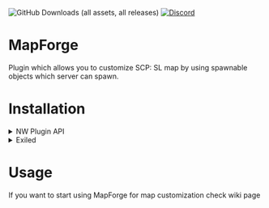 ![GitHub Downloads (all assets, all releases)](https://img.shields.io/github/downloads/Killers0992/MapForge/total?label=Downloads&labelColor=2e343e&color=00FFFF&style=for-the-badge)
[![Discord](https://img.shields.io/discord/1216429195232673964?label=Discord&labelColor=2e343e&color=00FFFF&style=for-the-badge)](https://discord.gg/czQCAsDMHa)
# MapForge
Plugin which allows you to customize SCP: SL map by using spawnable objects which server can spawn.

# Installation
<details>
<summary>NW Plugin API</summary>

1. Download latest plugin ``MapForge.dll`` [Download](https://github.com/Killers0992/MapForge/releases/latest/download/MapForge.dll)
2. Put ``MapForge.dll`` in folder
  - Windows - ``%appdata%/SCP Secret Laboratory/PluginAPI/plugins/global``
  - Linux - ``.config/SCP Secret Laboratory/PluginAPI/plugins/global``
3. Download latest dependency ``MapForgeAPI.dll`` [Download](https://github.com/Killers0992/MapForge/releases/latest/download/MapForgeAPI.dll)
4. Put ``MapForgeAPI.dll`` in folder
  - Windows - ``%appdata%/SCP Secret Laboratory/PluginAPI/plugins/global/dependencies``
  - Linux - ``.config/SCP Secret Laboratory/PluginAPI/plugins/global/dependencies``
5. Launch SCP: SL server.
</details>
<details>
<summary>Exiled</summary>

1. Download latest plugin ``MapForge.dll`` [Download](https://github.com/Killers0992/MapForge/releases/latest/download/MapForge-exiled.dll)
2. Put ``MapForge.dll`` in folder
  - Windows - ``%appdata%/Exiled/plugins``
  - Linux - ``.config/Exiled/plugins``
3. Download latest dependency ``MapForgeAPI.dll`` [Download](https://github.com/Killers0992/MapForge/releases/latest/download/MapForgeAPI.dll)
4. Put ``MapForgeAPI.dll`` in folder
  - Windows - ``%appdata%/Exiled/dependencies``
  - Linux - ``.config/Exiled/dependencies``
5. Launch SCP: SL server.
</details>

# Usage
If you want to start using MapForge for map customization check wiki page
